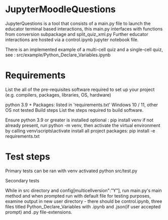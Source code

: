 # JupyterMoodleQuestions
JupyterQuestions is a tool that consists of a main.py file to launch the educator terminal based interactions, this main.py interfaces with functions from conversion subpackage and split_quiz_xml.py Further educator interactions are hosted via a control.ipynb jupyter notebook file.

There is an implemented example of a multi-cell quiz and a single-cell quiz, see : src/example/Python_Declare_Variables.ipynb

# Requirements
List the all of the pre-requisites software required to set up your project (e.g. compilers, packages, libraries, OS, hardware)

python 3.9 + Packages: listed in 'requirements.txt' Windows 10 / 11, other OS not tested Build steps List the steps required to build software.

Ensure python 3.9 or greater is installed optional : pip install venv if not already present, run python -m venv, then activate the virtual environment by calling venv\scripts\activate install all project packages: pip install -e requirements.txt

# Test steps

Primary tests can be ran with venv activated python src/test.py

Secondary tests

While in src directory and config[multicellversion":"Y"], run main.py's main method and when prompted run with default file for testing purposes, examine output in new user directory - there should be control.ipynb, three files titled Python_Declare_Variables with .ipynb and .json(if user accepted prompt) and .py file-extensions.
